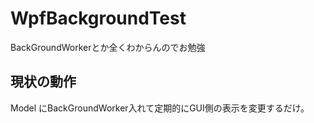 # WpfBackgroundTest
BackGroundWorkerとか全くわからんのでお勉強

## 現状の動作
Model にBackGroundWorker入れて定期的にGUI側の表示を変更するだけ。

